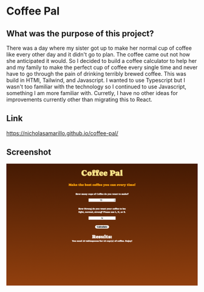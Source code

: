 # Coffee Pal

## What was the purpose of this project?
There was a day where my sister got up to make her normal cup of coffee like every other day and it didn't go to plan. The coffee came out not how she anticipated it would. So I decided to build a coffee calculator to help her and my family to make the perfect cup of coffee every single time and never have to go through the pain of drinking terribly brewed coffee. This was build in HTMl, Tailwind, and Javascript. I wanted to use Typescript but I wasn't too familiar with the technology so I continued to use Javascript, something I am more familiar with. Curretly, I have no other ideas for improvements currently other than migrating this to React.

## Link
https://nicholasamarillo.github.io/coffee-pal/

## Screenshot 
![Coffee Pal](/images/Screenshot%202023-06-25%20at%2012.21.27%20AM.png)